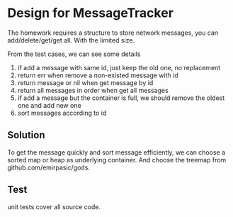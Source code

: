 # Design for MessageTracker

The homework requires a structure to store network messages, you can add/delete/get/get all. With the limited size.

From the test cases, we can see some details
1. if add a message with same id, just keep the old one, no replacement
2. return err when remove a non-existed message with id
3. return message or nil when get message by id
4. return all messages in order when get all messages
5. if add a message but the container is full, we should remove the oldest one and add new one
6. sort messages according to id

## Solution
To get the message quickly and sort message efficiently, we can choose a sorted map or heap as underlying container.
And choose the treemap from github.com/emirpasic/gods.

## Test 
unit tests cover all source code. 
